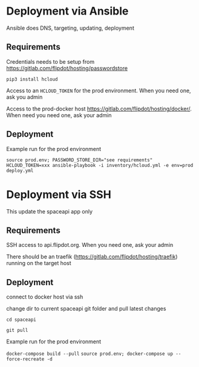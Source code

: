 
# Deployment via Ansible

Ansible does DNS, targeting, updating, deployment

## Requirements

Credentials needs to be setup from https://gitlab.com/flipdot/hosting/passwordstore

`pip3 install hcloud`

Access to an `HCLOUD_TOKEN` for the prod environment. When you need one, ask you admin

Access to the prod-docker host https://gitlab.com/flipdot/hosting/docker/. When need you need one, ask your admin

## Deployment

Example run for the prod environment

`source prod.env; PASSWORD_STORE_DIR="see requirements" HCLOUD_TOKEN=xxx ansible-playbook -i inventory/hcloud.yml -e env=prod deploy.yml`

# Deployment via SSH

This update the spaceapi app only

## Requirements

SSH access to api.flipdot.org. When you need one, ask your admin

There should be an traefik (https://gitlab.com/flipdot/hosting/traefik) running on the target host

## Deployment

connect to docker host via ssh

change dir to current spaceapi git folder and pull latest changes

`cd spaceapi`

`git pull`

Example run for the prod environment

`docker-compose build --pull`
`source prod.env; docker-compose up --force-recreate -d`
